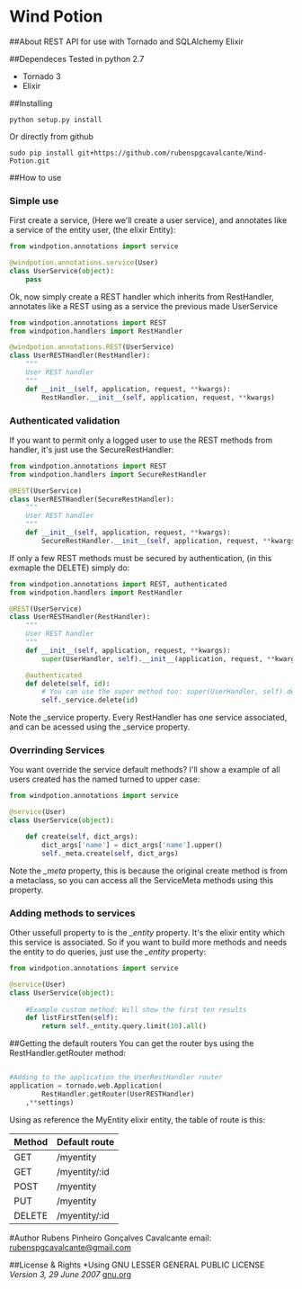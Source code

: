 Wind Potion
===========

##About
REST API for use with Tornado and SQLAlchemy Elixir

##Dependeces
Tested in python 2.7
*   Tornado 3
*   Elixir

##Installing
```shellscript
python setup.py install
```
Or directly from github
```shellscript
sudo pip install git+https://github.com/rubenspgcavalcante/Wind-Potion.git
```

##How to use
### Simple use
First create a service, (Here we'll create a user service), and annotates like a service of the
entity user, (the elixir Entity):
```python
from windpotion.annotations import service

@windpotion.annotations.service(User)
class UserService(object):
    pass

```

Ok, now simply create a REST handler which inherits from RestHandler, annotates like a REST using as a service
the previous made UserService
```python
from windpotion.annotations import REST
from windpotion.handlers import RestHandler

@windpotion.annotations.REST(UserService)
class UserRESTHandler(RestHandler):
    """
    User REST handler
    """
    def __init__(self, application, request, **kwargs):
        RestHandler.__init__(self, application, request, **kwargs)
```

### Authenticated validation
If you want to permit only a logged user to use the REST methods from handler, it's just use the
SecureRestHandler:
```python
from windpotion.annotations import REST
from windpotion.handlers import SecureRestHandler

@REST(UserService)
class UserRESTHandler(SecureRestHandler):
    """
    User REST handler
    """
    def __init__(self, application, request, **kwargs):
        SecureRestHandler.__init__(self, application, request, **kwargs)
```

If only a few REST methods must be secured by authentication, (in this exmaple the DELETE) simply do:
```python
from windpotion.annotations import REST, authenticated
from windpotion.handlers import RestHandler

@REST(UserService)
class UserRESTHandler(RestHandler):
    """
    User REST handler
    """
    def __init__(self, application, request, **kwargs):
        super(UserHandler, self).__init__(application, request, **kwargs)

    @authenticated
    def delete(self, id):
        # You can use the super method too: super(UserHandler, self).delete(id)
        self._service.delete(id)
```
Note the _service property. 
Every RestHandler has one service associated, and can be acessed using the _service property.

### Overrinding Services
You want override the service default methods? I'll show a example of all users created has the named
turned to upper case:
```python
from windpotion.annotations import service

@service(User)
class UserService(object):

    def create(self, dict_args):
        dict_args['name'] = dict_args['name'].upper()
        self._meta.create(self, dict_args)
```
Note the *_meta* property, this is because the original create method is from a metaclass,
so you can access all the ServiceMeta methods using this property.  

### Adding methods to services
Other ussefull property to is the *_entity* property. It's the elixir entity which this service is
associated. So if you want to build more methods and needs the entity to do queries, just use the *_entity* property:

```python
from windpotion.annotations import service

@service(User)
class UserService(object):
    
    #Example custom method: Will show the first ten results
    def listFirstTen(self):
        return self._entity.query.limit(10).all()
```


##Getting the default routers
You can get the router bys using the RestHandler.getRouter method:
```python

#Adding to the application the UserRestHandler router
application = tornado.web.Application(
        RestHandler.getRouter(UserRESTHandler)
    ,**settings)

```

Using as reference the MyEntity elixir entity, the table of route is this:

| Method       | Default route         |
|------------- |-----------------------|
| GET          | /myentity             |
| GET          | /myentity/:id         |
| POST         | /myentity             |
| PUT          | /myentity             |
| DELETE       | /myentity/:id         |

#Author
Rubens Pinheiro Gonçalves Cavalcante
email: [rubenspgcavalcante@gmail.com](mailto:rubenspgcavalcante@gmail.com)

##License & Rights
*Using GNU LESSER GENERAL PUBLIC LICENSE *Version 3, 29 June 2007*
[gnu.org](http://www.gnu.org/copyleft/lgpl.html,"LGPLv3")
